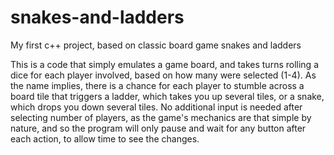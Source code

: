 # snakes-and-ladders
My first c++ project, based on classic board game snakes and ladders

This is a code that simply emulates a game board, and takes turns rolling a dice for each player involved, based on how many were selected (1-4).
As the name implies, there is a chance for each player to stumble across a board tile that triggers a ladder, which takes you up several tiles, or a snake, which drops you down several tiles.
No additional input is needed after selecting number of players, as the game's mechanics are that simple by nature, and so the program will only pause and wait for any button after each action, to allow time to see the changes.
